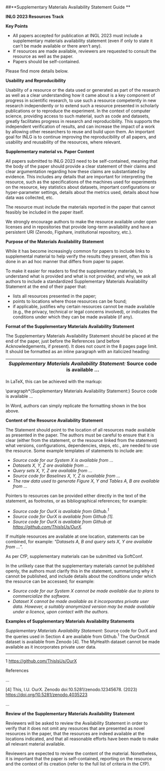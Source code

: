 ##**Supplementary Materials Availability Statement Guide **

**INLG 2023 Resources Track**

**Key Points**



* All papers accepted for publication at INGL 2023 must include a supplementary materials availability statement (even if only to state it can’t be made available or there aren’t any).
* If resources are made available, reviewers are requested to consult the resource as well as the paper.
* Papers should be self-contained.

Please find more details below.

**Usability and Reproducibility**

Usability of a resource or the data used or generated as part of the research as well as a clear understanding how it  came about is a key component of progress in scientific research, to use such a resource competently in new research independently or to extend such a resource presented in scholarly publications or to reproduce the experiment. In the context of computer science, providing access to such material, such as code and datasets, greatly facilitates progress in research and reproducibility. This supports the independent verification of results, and can increase the impact of a work by allowing other researchers to reuse and build upon them. An important goal for INLG is to continue improving the reproducibility of all papers, and usability and reusability of the resources, where relevant.

**Supplementary material vs. Paper Content**

All papers submitted to INLG 2023 need to  be self-contained, meaning that the body of the paper should provide a clear statement of their claims and clear argumentation regarding how these claims are substantiated by evidence. This includes any details that are important for interpreting the resource, such as the specifications of the machines used for experiments on the resource, key statistics about datasets, important configurations or hyper-parameter settings, details about the metrics used, details about how data was collected, etc.

The resource must include the materials reported in the paper that cannot feasibly be included in the paper itself.

We strongly encourage authors to make the resource available under open licenses and in repositories that provide long-term availability and have a persistent URI (Zenodo, Figshare, institutional repository, etc.).

**Purpose of the Materials Availability Statement**

While it has become increasingly common for papers to include links to supplemental material to help verify the results they present, often this is done in an ad hoc manner that differs from paper to paper.

To make it easier for readers to find the supplementary materials, to understand what is provided and what is not provided, and why, we ask all authors to include a standardized Supplementary Materials Availability Statement at the end of their paper that:



* lists all resources presented in the paper;
* points to locations where those resources can be found;
* if applicable, justifies why certain resources cannot be made available (e.g., the privacy, technical or legal concerns involved), or indicates the conditions under which they can be made available (if any).

**Format of the Supplementary Materials Availability Statement**

The Supplementary Materials Availability Statement should be placed at the end of the paper, just before the References (and before Acknowledgements, if present). It does not count in the 8 pages page limit. It should be formatted as an inline paragraph with an italicized heading:



| _Supplementary Materials Availability Statement:_ Source code is available … |
|------------------------------------------------------------------------------|

In LaTeX, this can be achieved with the markup:


\paragraph*{Supplementary Materials  Availability Statement:} Source code is available …



In Word, authors can simply replicate the formatting shown in the box above.

**Content of the Resource Availability Statement**

The Statement should point to the location of all resources made available as presented in the paper. The authors must be careful to ensure that it is clear (either from the statement, or the resource linked from the statement) what versions, configurations, dependencies, steps, etc., are needed to use the resource. Some example templates of statements to include are:



* _Source code for our System X is available from …_
* _Datasets X, Y, Z are available from …_
* _Query sets X, Y, Z are available from …_
* _Source code for Baselines X, Y, Z is available from …_
* _The raw data used to generate Figure X, Y and Tables A, B are available from …_

Pointers to resources can be provided either directly in the text of the statement, as footnotes, or as bibliographical references; for example:



* _Source code for OurX is available from Github.<sup>1</sup>_
* _Source code for OurX is available from Github [1]._
* _Source code for OurX is available from Github at https://github.com/ThisIsUs/OurX._

If multiple resources are available at one location, statements can be combined, for example: “_Datasets A, B and query sets X, Y are available from …_”.

As per CfP, supplementary materials can be submitted via SoftConf.

In the unlikely case that the supplementary materials cannot be published openly, the authors must clarify this in the statement, summarizing why it cannot be published, and include details about the conditions under which the resource can be accessed; for example:



* _Source code for our System X cannot be made available due to plans to commercialize the software._
* _Dataset X cannot be made available as it incorporates private user data. However, a suitably anonymized version may be made available under a licence, upon contact with the authors._

**Examples of Supplementary Materials Availability Statements**


<span style="font-weight:normal">_Supplementary Materials Availability Statement:_ Source code for OurX and the queries used in Section 4 are available from Github.<sup>1</sup> The OurOntoX dataset is available from Zenodo [4]. The MyHealth dataset cannot be made available as it incorporates private user data. 
___
1 https://github.com/ThisIsUs/OurX

References 

… 

[4] This, I.U. OurX. Zenodo doi:10.5281/zenodo.12345678. (2023) https://doi.org/10.5281/zenodo.4035223

…                                                                                                                                    



**Review of the Supplementary Materials Availability Statement**

Reviewers will be asked to review the Availability Statement in order to verify that it does not omit any resources that are presented as novel resources in the paper, that the resources are indeed available at the locations indicated, and that all reasonable efforts have been made to make all relevant material available.

Reviewers are expected to review the content of the material. Nonetheless, it is important that the paper is self-contained, reporting on the resource and the context of its creation (refer to the full list of criteria in the CfP). 
